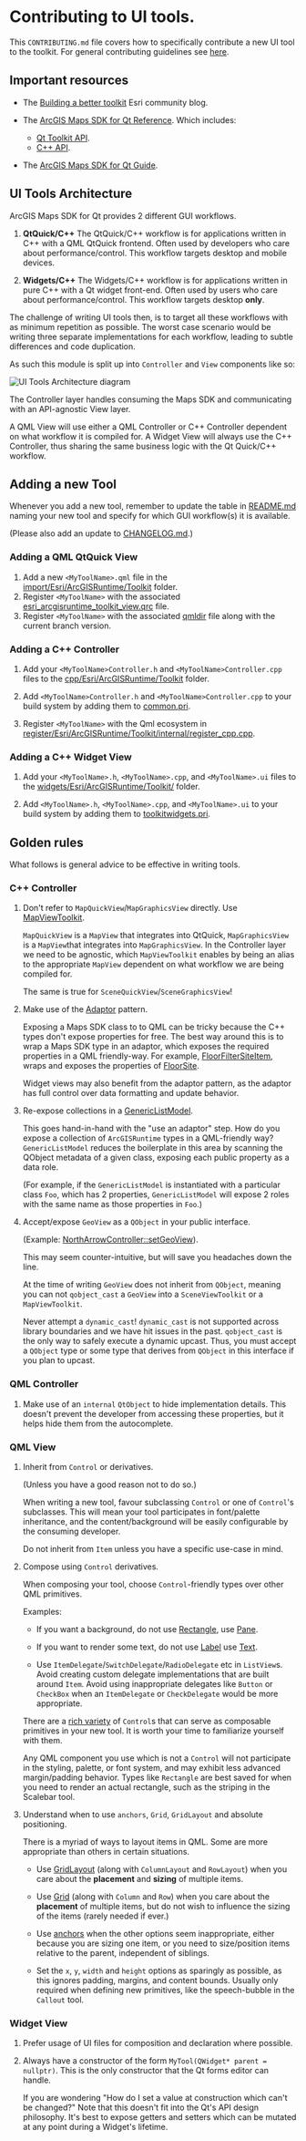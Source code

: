 # Contributing to UI tools.

This `CONTRIBUTING.md` file covers how to specifically contribute a new UI tool to the toolkit. For general contributing
guidelines see [here](/CONTRIBUTING.md).

## Important resources

- The [Building a better toolkit](https://community.esri.com/t5/arcgis-runtime-sdks-blog/building-a-better-toolkit/ba-p/888826) Esri community blog.

- The [ArcGIS Maps SDK for Qt Reference](https://developers.arcgis.com/qt/api-reference/). Which includes:
  - [Qt Toolkit API](https://developers.arcgis.com/qt/toolkit/api-reference/).
  - [C++ API](https://developers.arcgis.com/qt/cpp/api-reference/).

- The [ArcGIS Maps SDK for Qt Guide](https://developers.arcgis.com/qt/).

## UI Tools Architecture

ArcGIS Maps SDK for Qt provides 2 different GUI workflows.

1. **QtQuick/C++** The QtQuick/C++ workflow is for applications written in C++ with a QML QtQuick frontend. Often used by developers who care about performance/control. This workflow targets desktop and mobile devices.

1. **Widgets/C++** The Widgets/C++ workflow is for applications written in pure C++ with a Qt widget front-end. Often used by users who care about performance/control. This workflow targets desktop **only**.

The challenge of writing UI tools then, is to target all these workflows with as minimum repetition as possible. The worst case scenario would be writing three separate implementations for each workflow, leading to subtle differences
and code duplication.

As such this module is split up into `Controller` and `View` components like so:

![UI Tools Architecture diagram](images/docs/architecture_uitools.svg)

The Controller layer handles consuming the Maps SDK and communicating with an API-agnostic View layer.

A QML View will use either a QML Controller or C++ Controller dependent on what workflow it is compiled for. A Widget View will always use the C++ Controller, thus sharing the same business logic with the Qt Quick/C++ workflow.

## Adding a new Tool

Whenever you add a new tool, remember to update the table in [README.md](README.md) naming your new tool and specify for which GUI workflow(s) it is available.

(Please also add an update to [CHANGELOG.md](/CHANGELOG.md).)

### Adding a QML QtQuick View

1. Add a new `<MyToolName>.qml` file in the [import/Esri/ArcGISRuntime/Toolkit](import/Esri/ArcGISRuntime/Toolkit) folder.
1. Register `<MyToolName>` with the associated [esri_arcgisruntime_toolkit_view.qrc](import/Esri/ArcGISRuntime/Toolkit/esri_arcgisruntime_toolkit_view.qrc) file.
1. Register `<MyToolName>` with the associated [qmldir](import/Esri/ArcGISRuntime/Toolkit/qmldir) file along with the current branch version.

### Adding a C++ Controller

1. Add your `<MyToolName>Controller.h` and `<MyToolName>Controller.cpp` files to the [cpp/Esri/ArcGISRuntime/Toolkit](cpp/Esri/ArcGISRuntime/Toolkit/) folder.

1. Add  `<MyToolName>Controller.h` and `<MyToolName>Controller.cpp` to your build system by adding them to [common.pri](common.pri).

1. Register  `<MyToolName>` with the Qml ecosystem in
[register/Esri/ArcGISRuntime/Toolkit/internal/register_cpp.cpp](register/Esri/ArcGISRuntime/Toolkit/internal/register_cpp.cpp).

### Adding a C++ Widget View

1. Add your `<MyToolName>.h`, `<MyToolName>.cpp`, and `<MyToolName>.ui` files to the [widgets/Esri/ArcGISRuntime/Toolkit/](widgets/Esri/ArcGISRuntime/Toolkit/) folder.

1. Add  `<MyToolName>.h`, `<MyToolName>.cpp`, and `<MyToolName>.ui` to your build system by adding them to [toolkitwidgets.pri](toolkitwidgets.pri).

## Golden rules

What follows is general advice to be effective in writing tools.

### C++ Controller

1. Don't refer to `MapQuickView`/`MapGraphicsView` directly. Use [MapViewToolkit](cpp/Esri/ArcGISRuntime/Toolkit/Internal/GeoViews.h).

   `MapQuickView` is a `MapView` that integrates into QtQuick, `MapGraphicsView` is a `MapView`that integrates into `MapGraphicsView`. In the Controller layer we need to be agnostic, which `MapViewToolkit` enables by being an alias
   to the appropriate `MapView` dependent on what workflow we are being compiled for.

   The same is true for `SceneQuickView`/`SceneGraphicsView`!

2. Make use of the [Adaptor](https://refactoring.guru/design-patterns/adapter) pattern.

   Exposing a Maps SDK class to to QML can be tricky because the C++ types don't expose properties for
   free. The best way around this is to wrap a Maps SDK type in an adaptor, which exposes the required
   properties in a QML friendly-way. For example, [FloorFilterSiteItem](cpp/Esri//ArcGISRuntime/Toolkit/FloorFilterSiteItem.h),
   wraps and exposes the properties of [FloorSite](https://developers.arcgis.com/qt/cpp/api-reference/esri-arcgisruntime-floorsite.html).

   Widget views may also benefit from the adaptor pattern, as the adaptor has full control over data formatting 
   and update behavior.

3. Re-expose collections in a [GenericListModel](cpp/Esri/ArcGISRuntime/Toolkit/Internal/GenericListModel.h).

   This goes hand-in-hand with the "use an adaptor" step. How do you expose a collection of `ArcGISRuntime` types in a QML-friendly way? `GenericListModel` reduces the boilerplate in this area by scanning the QObject metadata of 
   a given class, exposing each public property as a data role. 
  
   (For example, if the `GenericListModel` is instantiated with a particular class `Foo`, which has 2 properties, `GenericListModel` will expose 2 roles with the same name as those properties in `Foo`.)

4. Accept/expose `GeoView` as a `QObject` in your public interface. 

   (Example: [NorthArrowController::setGeoView](cpp/Esri//ArcGISRuntime/Toolkit/NorthArrowController.h)).

   This may seem counter-intuitive, but will save you headaches down the line.

   At the time of writing `GeoView` does not inherit from `QObject`, meaning you can not `qobject_cast` a
   `GeoView` into a `SceneViewToolkit` or a `MapViewToolkit`. 

   Never attempt a `dynamic_cast`! `dynamic_cast` is not supported across library boundaries and we have hit
   issues in the past. `qobject_cast` is the only way to safely execute a dynamic upcast. Thus, you must accept
   a `QObject` type or some type that derives from `QObject` in this interface if you plan to upcast.


### QML Controller

1. Make use of an `internal` `QtObject` to hide implementation details. This doesn't prevent the developer from accessing these properties, but it helps hide them from the autocomplete.

### QML View

1. Inherit from `Control` or derivatives.

   (Unless you have a good reason not to do so.)

   When writing a new tool, favour subclassing `Control` or one of `Control`'s subclasses. This will mean 
   your tool participates in font/palette inheritance, and the content/background will be easily configurable 
   by the consuming developer.
  
   Do not inherit from `Item` unless you have a specific use-case in mind.

2. Compose using `Control` derivatives.

   When composing your tool, choose `Control`-friendly types over other QML primitives.

   Examples: 
   
   - If you want a background, do not use [Rectangle](https://doc.qt.io/qt-5/qml-qtquick-rectangle.html), 
   use [Pane](https://doc.qt.io/qt-5/qml-qtquick-controls2-pane.html). 

   - If you want to render some text, do not use [Label](https://doc.qt.io/qt-5/qml-qtquick-controls2-label.html) use
   [Text](https://doc.qt.io/qt-5/qml-qtquick-text.html). 

   - Use `ItemDelegate`/`SwitchDelegate`/`RadioDelegate` etc in `ListView`s. Avoid creating custom delegate implementations
     that are built around `Item`. Avoid using inappropriate delegates like `Button` or `CheckBox` when an `ItemDelegate` 
     or `CheckDelegate` would be more appropriate.
   
   There are a [rich variety](https://doc.qt.io/qt-5/qtquick-controls2-qmlmodule.html) of `Control`s that can serve 
   as composable primitives in your new tool. It is worth your time to familiarize yourself with them.

   Any QML component you use which is not a `Control` will not participate in the styling, palette, or font system, and  may exhibit less advanced margin/padding behavior. Types like `Rectangle` are best saved for when you 
   need to render an actual rectangle, such as the striping in the Scalebar tool.

3. Understand when to use `anchors`, `Grid`, `GridLayout` and absolute positioning.

   There is a myriad of ways to layout items in QML. Some are more appropriate than 
   others in certain situations.

   - Use [GridLayout](https://doc.qt.io/qt-5/qml-qtquick-layouts-gridlayout.html) (along with `ColumnLayout` and `RowLayout`) when
     you care about the **placement** and **sizing** of multiple items.

   - Use [Grid](https://doc.qt.io/qt-5/qml-qtquick-grid.html) (along with `Column` and `Row`) when you care about
     the **placement** of multiple items, but do not wish to influence the sizing of the items (rarely needed if ever.)

   - Use [anchors](https://doc.qt.io/qt-5/qtquick-positioning-anchors.html) when the other options seem inappropriate, 
     either because you are sizing one item, or you need to size/position items relative to the parent, independent 
     of siblings.

   - Set the `x`, `y`, `width` and `height` options as sparingly as possible, as this ignores padding, margins, 
     and content bounds. Usually only required when defining new primitives, like the speech-bubble in 
     the `Callout` tool.

### Widget View

1. Prefer usage of UI files for composition and declaration where possible.

2. Always have a constructor of the form `MyTool(QWidget* parent = nullptr)`.
   This is the only constructor that the Qt forms editor can handle. 

   If you are wondering "How do I set a value at construction which can't be changed?"
   Note that this doesn't fit into the Qt's API design philosophy. It's best to expose getters and setters
   which can be mutated at any point during a Widget's lifetime.
